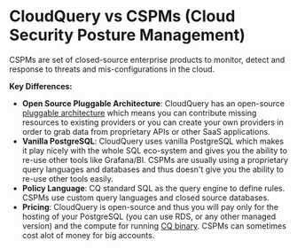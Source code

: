 # CloudQuery vs CSPMs (Cloud Security Posture Management)

CSPMs are set of closed-source enterprise products to monitor, detect and response to threats and mis-configurations in the cloud.

**Key Differences:**
- **Open Source Pluggable Architecture**: CloudQuery has an open-source [pluggable architecture](https://hub.cloudquery.io) which means you can contribute missing resources to existing providers or you can create your own providers in order to grab data from proprietary APIs or other SaaS applications.
- **Vanilla PostgreSQL**: CloudQuery uses vanilla PostgreSQL which makes it play nicely with the whole SQL eco-system and gives you the ability to re-use other tools like Grafana/BI. CSPMs are usually using a proprietary query languages and databases and thus doesn't give you the ability to re-use other tools easily.
- **Policy Language**: CQ standard SQL as the query engine to define rules. CSPMs use custom query languages and closed source databases.
- **Pricing**: CloudQuery is open-source and thus you will pay only for the hosting of your PostgreSQL (you can use RDS, or any other managed version) and the compute for running [CQ binary](../deployment/helm-chart). CSPMs can sometimes cost alot of money for big accounts.

